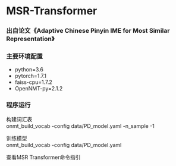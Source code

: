 # MSR-Transformer
### 出自论文《Adaptive Chinese Pinyin IME for Most Similar Representation》

### 主要环境配置
* python=3.6
* pytorch=1.7.1
* faiss-cpu=1.7.2
* OpenNMT-py=2.1.2

### 程序运行
构建词汇表  
onmt_build_vocab -config data/PD_model.yaml -n_sample -1

训练模型  
onmt_build_vocab -config data/PD_model.yaml

查看MSR Transformer命令指引

